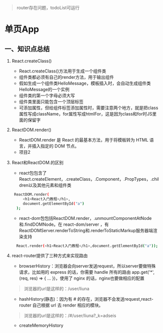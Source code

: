 >router存在问题，todoList可运行
# 单页App

## 一、知识点总结

1. React.createClass()
	* React.createClass()方法用于生成一个组件类
	* 组件类都必须有自己的render方法，用于输出组件
	* 假如生成一个组件类HelloMessage，模板插入<HelloMessage />时，会自动生成组件类HelloMessage的一个实例
	* 组件类的第一个字母必须大写
	* 组件类里面只能包含一个顶层标签
	* 可添加属性，但给组件标签添加属性时，需要注意两个地方，就是把class属性写成className，for属性写成htmlFor，这是因为class和for时JS里面的保留字
	
2. ReactDOM.render()
	* ReactDOM.render 是 React 的最基本方法，用于将模板转为 HTML 语言，并插入指定的 DOM 节点。
   * 项目2
3. React和ReactDOM.的区别
   * react包包含了React.createElement，.createClass，.Component，.PropTypes，.children以及其他元素和组件类
   ``` bash
   	ReactDOM.render(
    	<h1>React入门教程</h1>,
    	document.getElementById("a")
	 );
   ```
   * react-dom包包括ReactDOM.render，.unmountComponentAtNode和.findDOMNode。在 react-dom/server ，有ReactDOMServer.renderToString和.renderToStaticMarkup服务器端渲染支持
   ``` bash
   	 React.render(<h1>React入门教程</h1>,document.getElementById("a"));
   ``` 
4. react-router提供了三种方式来实现路由
   * browserHistory：浏览器会向server发送request，所以server要做特殊请求，比如用的 express 的话，你需要 handle 所有的路由 app.get('*', (req, res) => { ... })，使用了 nginx 的话，nginx也要做相应的配置
   > 浏览器的url是这样的：/user/liuna
   * hashHistory(静态)：因为有 # 的存在，浏览器不会发送request,react-router 自己根据 url 去 render 相应的模块。
   > 浏览器的url是这样的：/#/user/liuna?_k=adseis
   * createMemoryHistory